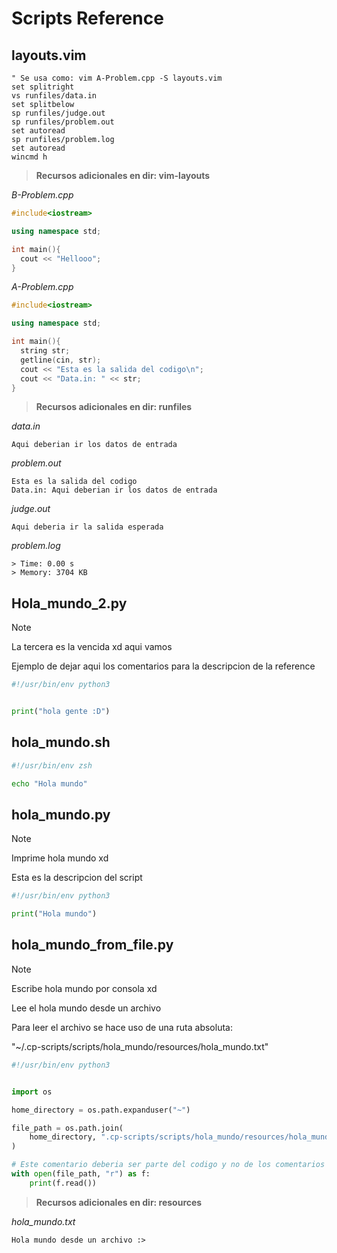 # Scripts Reference

## layouts.vim

```vim
" Se usa como: vim A-Problem.cpp -S layouts.vim
set splitright
vs runfiles/data.in
set splitbelow
sp runfiles/judge.out
sp runfiles/problem.out
set autoread
sp runfiles/problem.log
set autoread
wincmd h
```
> **Recursos adicionales en dir: vim-layouts**

*B-Problem.cpp*

```cpp
#include<iostream>

using namespace std;

int main(){
  cout << "Hellooo";
}

```

*A-Problem.cpp*

```cpp
#include<iostream>

using namespace std;

int main(){
  string str;
  getline(cin, str);
  cout << "Esta es la salida del codigo\n";
  cout << "Data.in: " << str;
}

```

> **Recursos adicionales en dir: runfiles**

*data.in*

```in
Aqui deberian ir los datos de entrada

```

*problem.out*

```out
Esta es la salida del codigo
Data.in: Aqui deberian ir los datos de entrada
```

*judge.out*

```out
Aqui deberia ir la salida esperada

```

*problem.log*

```log
> Time: 0.00 s
> Memory: 3704 KB

```

## Hola_mundo_2.py

> [!NOTE]
>
> La tercera es la vencida xd aqui vamos
>
> Ejemplo de dejar aqui los comentarios para la descripcion de la reference

```python
#!/usr/bin/env python3


print("hola gente :D")
```
## hola_mundo.sh

```sh
#!/usr/bin/env zsh

echo "Hola mundo"
```
## hola_mundo.py

> [!NOTE]
>
> Imprime hola mundo xd
>
> Esta es la descripcion del script

```python
#!/usr/bin/env python3

print("Hola mundo")
```
## hola_mundo_from_file.py

> [!NOTE]
>
> Escribe hola mundo por consola xd
>
> Lee el hola mundo desde un archivo
>
> Para leer el archivo se hace uso de una ruta absoluta:
>
> "~/.cp-scripts/scripts/hola_mundo/resources/hola_mundo.txt"

```python
#!/usr/bin/env python3


import os

home_directory = os.path.expanduser("~")

file_path = os.path.join(
    home_directory, ".cp-scripts/scripts/hola_mundo/resources/hola_mundo.txt"
)

# Este comentario deberia ser parte del codigo y no de los comentarios
with open(file_path, "r") as f:
    print(f.read())
```
> **Recursos adicionales en dir: resources**

*hola_mundo.txt*

```txt
Hola mundo desde un archivo :>

```

